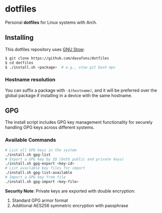 # dotfiles
Personal __dotfiles__ for Linux systems with Arch.

## Installing

This dotfiles repository uses [GNU Stow](https://www.gnu.org/software/stow/):

```sh
$ git clone https://github.com/davafons/dotfiles
$ cd dotfiles
$ ./install.sh <package>  # e.g., stow git bash mpv
```

### Hostname resolution

You can suffix a package with `-$(hostname)`, and it will be preferred over the global package if
installing in a device with the same hostname.

## GPG

The install script includes GPG key management functionality for securely handling GPG keys across different systems.

### Available Commands
```sh
# List all GPG keys in the system
./install.sh gpg-list
# Export a GPG key by ID (both public and private keys)
./install.sh gpg-export <key-id>
# List available key files for import
./install.sh gpg-list-available
# Import a GPG key from file
./install.sh gpg-import <key-file>
```

**Security Note**: Private keys are exported with double encryption:
1. Standard GPG armor format
2. Additional AES256 symmetric encryption with passphrase
